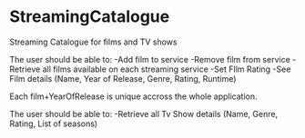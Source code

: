 # StreamingCatalogue

Streaming Catalogue for films and TV shows

The user should be able to:
-Add film to service
-Remove film from service
-Retrieve all films available on each streaming service
-Set FIlm Rating
-See Film details (Name, Year of Release, Genre, Rating, Runtime)

Each film+YearOfRelease is unique accross the whole application.

The user should be able to:
-Retrieve all Tv Show details (Name, Genre, Rating, List of seasons)
